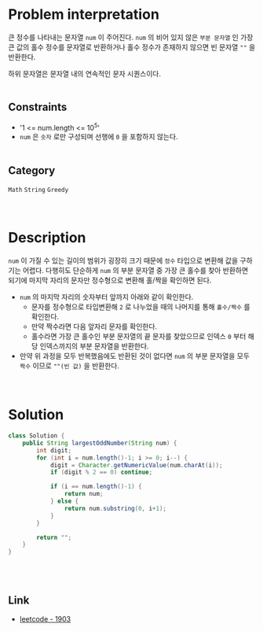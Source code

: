 # Problem interpretation
큰 정수를 나타내는 문자열 `num` 이 주어진다. `num` 의 비어 있지 않은 `부분 문자열` 인 가장 큰 값의 홀수 정수를 문자열로 반환하거나 홀수 정수가 존재하지 않으면 빈 문자열 `""` 을 반환한다.
<br/>

하위 문자열은 문자열 내의 연속적인 문자 시퀀스이다.
<br/><br/>

## Constraints
- '1 <= num.length <= 10<sup>5</sup>'
- `num` 은 `숫자` 로만 구성되며 선행에 `0` 을 포함하지 않는다.
<br/><br/>

## Category
`Math` `String` `Greedy`
<br/><br/><br/>

# Description
`num` 이 가질 수 있는 길이의 범위가 굉장히 크기 때문에 `정수` 타입으로 변환해 값을 구하기는 어렵다. 다행히도 단순하게 `num` 의 부분 문자열 중 가장 큰 홀수를 찾아 반환하면 되기에 마지막 자리의 문자만 정수형으로 변환해 홀/짝을 확인하면 된다.
- `num` 의 마지막 자리의 숫자부터 앞까지 아래와 같이 확인한다.
    - 문자를 정수형으로 타입변환해 `2` 로 나누었을 때의 나머지를 통해 `홀수/짝수` 를 확인한다.
    - 만약 짝수라면 다음 앞자리 문자를 확인한다.
    - 홀수라면 가장 큰 홀수인 부분 문자열의 끝 문자를 찾았으므로 인덱스 `0` 부터 해당 인덱스까지의 부분 문자열을 반환한다.
- 만약 위 과정을 모두 반복했음에도 반환된 것이 없다면 `num` 의 부분 문자열을 모두 `짝수` 이므로 `""(빈 값)` 을 반환한다.
<br/><br/><br/>

# Solution
```java
class Solution {
    public String largestOddNumber(String num) {
        int digit;
        for (int i = num.length()-1; i >= 0; i--) {
            digit = Character.getNumericValue(num.charAt(i));
            if (digit % 2 == 0) continue;

            if (i == num.length()-1) {
                return num;
            } else {
                return num.substring(0, i+1);
            }
        }

        return "";
    }
}
```
<br/><br/>

## Link
- [leetcode - 1903](https://leetcode.com/problems/largest-odd-number-in-string/description/)